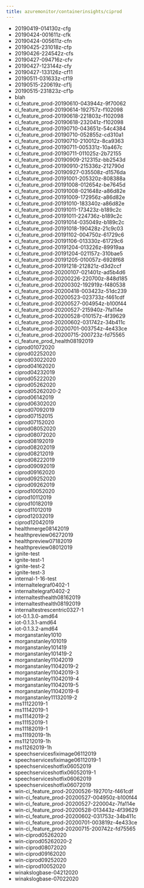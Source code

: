 ```yaml
---
title: azuremonitor/containerinsights/ciprod
---
```

- 20190419-014130z-cfg
- 20190424-001611z-cfk
- 20190424-005611z-cfn
- 20190425-231018z-cfp
- 20190426-224542z-cfs
- 20190427-094716z-cfv
- 20190427-123144z-cfy
- 20190427-133126z-cf11
- 20190511-031633z-cf19
- 20190515-220619z-cf1j
- 20190515-231823z-cf1p
- blah
- ci_feature_prod-20190610-043944z-9f70062
- ci_feature_prod-20190614-192757z-f102098
- ci_feature_prod-20190618-221803z-f102098
- ci_feature_prod-20190618-232041z-f102098
- ci_feature_prod-20190710-043651z-54c4384
- ci_feature_prod-20190710-052855z-cd310a1
- ci_feature_prod-20190710-210012z-8ca9363
- ci_feature_prod-20190711-005331z-10a467c
- ci_feature_prod-20190711-011025z-2b72155
- ci_feature_prod-20190909-212315z-bb2543d
- ci_feature_prod-20190910-215336z-212790d
- ci_feature_prod-20190927-035508z-d1576da
- ci_feature_prod-20191001-205320z-808388a
- ci_feature_prod-20191008-012654z-be7645d
- ci_feature_prod-20191008-021648z-a86d82e
- ci_feature_prod-20191009-172956z-a86d82e
- ci_feature_prod-20191010-183340z-a86d82e
- ci_feature_prod-20191011-173423z-b189c2c
- ci_feature_prod-20191011-224736z-b189c2c
- ci_feature_prod-20191014-035049z-b189c2c
- ci_feature_prod-20191018-190428z-21c9c03
- ci_feature_prod-20191102-004750z-61729c6
- ci_feature_prod-20191106-013330z-61729c6
- ci_feature_prod-20191204-013226z-89919aa
- ci_feature_prod-20191204-021157z-310bae5
- ci_feature_prod-20191205-010057z-6928f68
- ci_feature_prod-20191218-212821z-d3d2ccf
- ci_feature_prod-20200107-021401z-ad5b4d6
- ci_feature_prod-20200226-220700z-848d185
- ci_feature_prod-20200302-192919z-f480538
- ci_feature_prod-20200418-003423z-51dc239
- ci_feature_prod-20200523-023733z-f461cdf
- ci_feature_prod-20200527-004954z-b100f44
- ci_feature_prod-20200527-215940z-7fa114e
- ci_feature_prod-20200528-010157z-4f39629
- ci_feature_prod-20200602-031742z-34b411c
- ci_feature_prod-20200701-003754z-4e433ce
- ci_feature_prod-20200715-200723z-fd75565
- ci_feature_prod_health08192019
- ciprod01072020
- ciprod02252020
- ciprod03022020
- ciprod04162020
- ciprod04232019
- ciprod05222020
- ciprod05262020
- ciprod05262020-2
- ciprod06142019
- ciprod06302020
- ciprod07092019
- ciprod07152015
- ciprod07152020
- ciprod08052020
- ciprod08072020
- ciprod08192019
- ciprod08202019
- ciprod08212019
- ciprod08222019
- ciprod09092019
- ciprod09162020
- ciprod09252020
- ciprod09262019
- ciprod10052020
- ciprod10112019
- ciprod10182019
- ciprod11012019
- ciprod12032019
- ciprod12042019
- healthmerge08142019
- healthpreview06272019
- healthpreview07182019
- healthpreview08012019
- ignite-test
- ignite-test-1
- ignite-test-2
- ignite-test-3
- internal-1-16-test
- internaltelegraf0402-1
- internaltelegraf0402-2
- internaltesthealth08162019
- internaltesthealth08192019
- internaltestrescentric0327-1
- iot-0.1.3.0-amd64
- iot-0.1.3.1-amd64
- iot-0.1.3.2-amd64
- morganstanley1010
- morganstanley101019
- morganstanley101419
- morganstanley101419-2
- morganstanley11042019
- morganstanley11042019-2
- morganstanley11042019-3
- morganstanley11042019-4
- morganstanley11042019-5
- morganstanley11042019-6
- morganstanley11132019-2
- ms11122019-1
- ms11142019-1
- ms11142019-2
- ms11152019-1
- ms11182019-1
- ms11192019-1h
- ms11212019-1h
- ms11262019-1h
- speechservicesfiximage06112019
- speechservicesfiximage06112019-1
- speechserviceshotfix06052019
- speechserviceshotfix06052019-1
- speechserviceshotfix06062019
- speechserviceshotfix06072019
- win-ci_feature_prod-20200526-192701z-f461cdf
- win-ci_feature_prod-20200527-004950z-b100f44
- win-ci_feature_prod-20200527-220004z-7fa114e
- win-ci_feature_prod-20200528-013443z-4f39629
- win-ci_feature_prod-20200602-031753z-34b411c
- win-ci_feature_prod-20200701-003819z-4e433ce
- win-ci_feature_prod-20200715-200742z-fd75565
- win-ciprod05262020
- win-ciprod05262020-2
- win-ciprod08072020
- win-ciprod09162020
- win-ciprod09252020
- win-ciprod10052020
- winakslogbase-04212020
- winakslogbase-07022020
